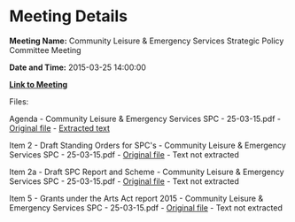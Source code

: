 # Meeting Details

**Meeting Name:** Community Leisure & Emergency Services Strategic Policy Committee Meeting

**Date and Time:** 2015-03-25 14:00:00

**[Link to Meeting](https://www.limerick.ie/council/whats-on/community-leisure-emergency-services-strategic-policy-committee-meeting)**

Files: 

Agenda - Community Leisure & Emergency Services SPC - 25-03-15.pdf - [Original file](https://beta.limerick.ie/sites/default/files/media/documents/2017-04/agenda_spc_25th_march_2015.pdf) - [Extracted text](./Agenda%20-%20Community%20Leisure%20%26%20Emergency%20Services%20SPC%20-%2025-03-15.md)

Item 2 - Draft Standing Orders for SPC's - Community Leisure & Emergency Services SPC - 25-03-15.pdf - [Original file](https://beta.limerick.ie/sites/default/files/media/documents/2017-04/item_2_-_draft_standing_orders_for_spcs.pdf) - Text not extracted

Item 2a - Draft SPC Report and Scheme - Community Leisure & Emergency Services SPC - 25-03-15.pdf - [Original file](https://beta.limerick.ie/sites/default/files/media/documents/2017-04/item_2a_-_draft_spc_report_and_scheme.pdf) - Text not extracted

Item 5 - Grants under the Arts Act report 2015 - Community Leisure & Emergency Services SPC - 25-03-15.pdf - [Original file](https://beta.limerick.ie/sites/default/files/media/documents/2017-04/item_5_-_grants_under_the_arts_act_report_2015.pdf) - Text not extracted

